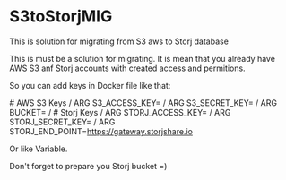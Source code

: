 # S3toStorjMIG
This is solution for migrating from S3 aws to Storj database

This is must be a solution for migrating. It is mean that you already have AWS S3 anf Storj accounts
with created access and permitions.

So you can add keys in Docker file like that:

\# AWS S3 Keys /
ARG S3_ACCESS_KEY= /
ARG S3_SECRET_KEY= /
ARG BUCKET= /
\# Storj Keys /
ARG STORJ_ACCESS_KEY= /
ARG STORJ_SECRET_KEY= /
ARG STORJ_END_POINT=https://gateway.storjshare.io

Or like Variable.

Don't forget to prepare you Storj bucket =)

